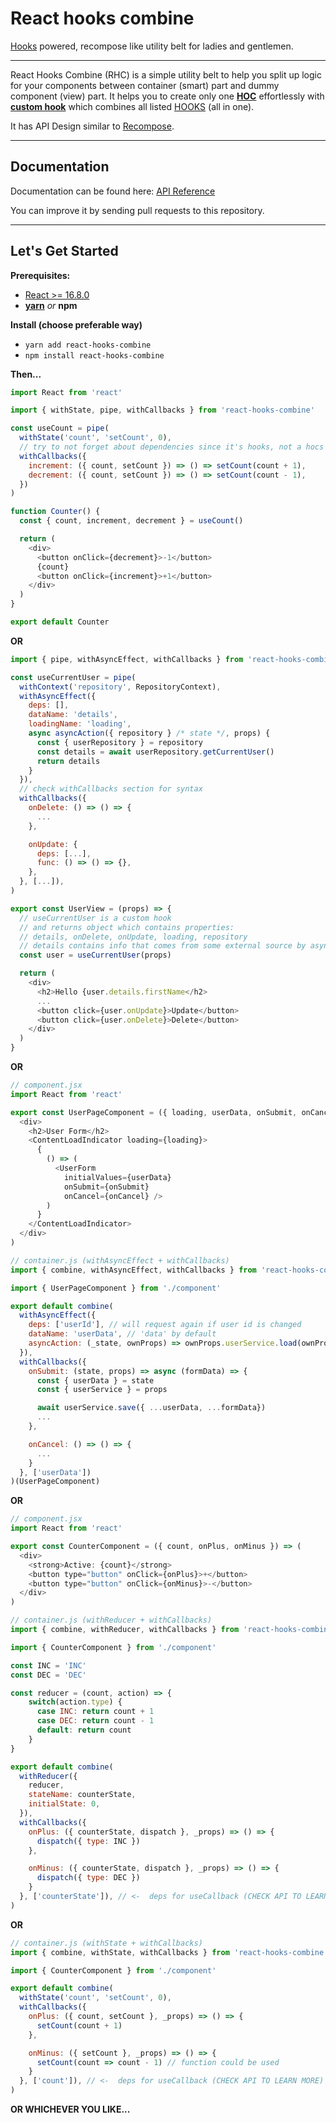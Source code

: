 # React hooks combine

[Hooks](https://reactjs.org/docs/hooks-intro.html) powered, recompose like utility belt for ladies and gentlemen.

---

React Hooks Combine (RHC) is a simple utility belt to help you split up logic for your components between container (smart) part and dummy component (view) part.
It helps you to create only one [__HOC__](https://reactjs.org/docs/higher-order-components.html) effortlessly with [__custom hook__](https://reactjs.org/docs/hooks-custom.html) which combines all listed [HOOKS](https://reactjs.org/docs/hooks-intro.html) (all in one).

It has API Design similar to [Recompose](https://github.com/acdlite/recompose).

---
## Documentation
Documentation can be found here: [API Reference](/docs/api-reference.md)

You can improve it by sending pull requests to this repository.

---
## Let's Get Started

__Prerequisites:__
- [React >= 16.8.0](https://reactjs.org/)
- __[yarn](https://yarnpkg.com/ru/)__ _or_ __npm__


__Install (choose preferable way)__
- `yarn add react-hooks-combine`
- `npm install react-hooks-combine`

__Then...__

```javascript
import React from 'react'

import { withState, pipe, withCallbacks } from 'react-hooks-combine'

const useCount = pipe(
  withState('count', 'setCount', 0),
  // try to not forget about dependencies since it's hooks, not a hocs
  withCallbacks({
    increment: ({ count, setCount }) => () => setCount(count + 1),
    decrement: ({ count, setCount }) => () => setCount(count - 1),
  })
)

function Counter() {
  const { count, increment, decrement } = useCount()

  return (
    <div>
      <button onClick={decrement}>-1</button>
      {count}
      <button onClick={increment}>+1</button>
    </div>
  )
}

export default Counter
```

__OR__

```javascript
import { pipe, withAsyncEffect, withCallbacks } from 'react-hooks-combine'

const useCurrentUser = pipe(
  withContext('repository', RepositoryContext),
  withAsyncEffect({
    deps: [],
    dataName: 'details',
    loadingName: 'loading',
    async asyncAction({ repository } /* state */, props) {
      const { userRepository } = repository
      const details = await userRepository.getCurrentUser()
      return details
    }
  }),
  // check withCallbacks section for syntax
  withCallbacks({
    onDelete: () => () => {
      ...
    },

    onUpdate: {
      deps: [...],
      func: () => () => {},
    },
  }, [...]),
)

export const UserView = (props) => {
  // useCurrentUser is a custom hook
  // and returns object which contains properties:
  // details, onDelete, onUpdate, loading, repository
  // details contains info that comes from some external source by async request
  const user = useCurrentUser(props)

  return (
    <div>
      <h2>Hello {user.details.firstName</h2>
      ...
      <button click={user.onUpdate}>Update</button>
      <button click={user.onDelete}>Delete</button>
    </div>
  )
}
```

__OR__

```javascript
// component.jsx
import React from 'react'

export const UserPageComponent = ({ loading, userData, onSubmit, onCancel }) => (
  <div>
    <h2>User Form</h2>
    <ContentLoadIndicator loading={loading}>
      {
        () => (
          <UserForm 
            initialValues={userData}
            onSubmit={onSubmit}
            onCancel={onCancel} />
        )
      }
    </ContentLoadIndicator>
  </div>
)
```

```javascript
// container.js (withAsyncEffect + withCallbacks)
import { combine, withAsyncEffect, withCallbacks } from 'react-hooks-combine'

import { UserPageComponent } from './component'

export default combine(
  withAsyncEffect({
    deps: ['userId'], // will request again if user id is changed
    dataName: 'userData', // 'data' by default
    asyncAction: (_state, ownProps) => ownProps.userService.load(ownProps.userId),
  }),
  withCallbacks({
    onSubmit: (state, props) => async (formData) => {
      const { userData } = state
      const { userService } = props

      await userService.save({ ...userData, ...formData})
      ...
    },

    onCancel: () => () => {
      ...
    }
  }, ['userData'])
)(UserPageComponent)

```

__OR__

```javascript
// component.jsx
import React from 'react'

export const CounterComponent = ({ count, onPlus, onMinus }) => (
  <div>
    <strong>Active: {count}</strong>
    <button type="button" onClick={onPlus}>+</button>
    <button type="button" onClick={onMinus}>-</button>
  </div>
)
```

```javascript
// container.js (withReducer + withCallbacks)
import { combine, withReducer, withCallbacks } from 'react-hooks-combine'

import { CounterComponent } from './component'

const INC = 'INC'
const DEC = 'DEC'

const reducer = (count, action) => {
    switch(action.type) {
      case INC: return count + 1
      case DEC: return count - 1
      default: return count
    }
}

export default combine(
  withReducer({
    reducer,
    stateName: counterState,
    initialState: 0,
  }),
  withCallbacks({
    onPlus: ({ counterState, dispatch }, _props) => () => {
      dispatch({ type: INC })
    },

    onMinus: ({ counterState, dispatch }, _props) => () => {
      dispatch({ type: DEC })
    }
  }, ['counterState']), // <-  deps for useCallback (CHECK API TO LEARN MORE)
)

```
__OR__

```javascript
// container.js (withState + withCallbacks)
import { combine, withState, withCallbacks } from 'react-hooks-combine'

import { CounterComponent } from './component'

export default combine(
  withState('count', 'setCount', 0),
  withCallbacks({
    onPlus: ({ count, setCount }, _props) => () => {
      setCount(count + 1)
    },

    onMinus: ({ setCount }, _props) => () => {
      setCount(count => count - 1) // function could be used
    }
  }, ['count']), // <-  deps for useCallback (CHECK API TO LEARN MORE)
)
```

__OR WHICHEVER YOU LIKE...__
